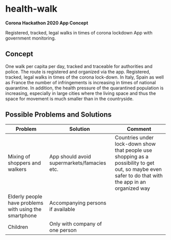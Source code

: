 # health-walk

**Corona Hackathon 2020 App Concept**

Registered, tracked, legal walks in times of corona lockdown
App with government monitoring.

## Concept

One walk per capita per day, tracked and traceable for authorities and police. The route is registered and organized via the app. Registered, tracked, legal walks in times of the corona lock-down. In Italy, Spain as well as France the number of infringements is increasing in times of national quarantine. In addition, the health pressure of the quarantined population is increasing, especially in large cities where the living space and thus the space for movement is much smaller than in the countryside.

## Possible Problems and Solutions

|  Problem | Solution  | Comment  |  
|---|---|---|
|  Mixing of shoppers and walkers | App should avoid supermarkets/famacies etc.  | Countries under lock-down show that people use shopping as a possibility to get out, so maybe even safer to do that with the app in an organized way  |
|  Elderly people have problems with using the smartphone |  Accompanying persons if available |   |
|  Children | Only with company of one person  |   |  





